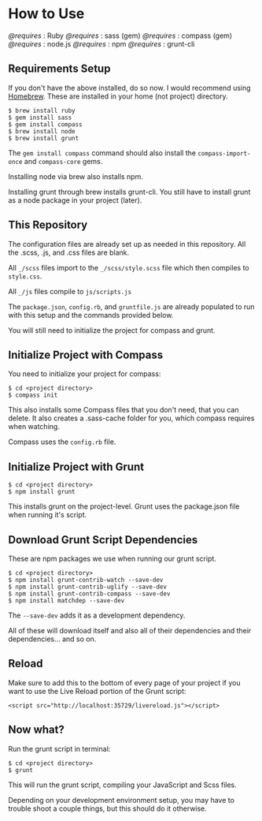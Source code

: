 # How to Use

_@requires_ : Ruby
_@requires_ : sass (gem)
_@requires_ : compass (gem)
_@requires_ : node.js
_@requires_ : npm
_@requires_ : grunt-cli

## Requirements Setup

If you don't have the above installed, do so now. I would recommend using [Homebrew](https://brew.sh). These are installed in your home (not project) directory.

	$ brew install ruby
	$ gem install sass
	$ gem install compass
	$ brew install node
	$ brew install grunt

The `gem install compass` command should also install the `compass-import-once` and `compass-core` gems.

Installing node via brew also installs npm.

Installing grunt through brew installs grunt-cli. You still have to install grunt as a node package in your project (later).

## This Repository

The configuration files are already set up as needed in this repository. All the .scss, .js, and .css files are blank.

All `_/scss` files import to the `_/scss/style.scss` file which then compiles to `style.css`.

All `_/js` files compile to `js/scripts.js`

The `package.json`, `config.rb`, and `gruntfile.js` are already populated to run with this setup and the commands provided below.

You will still need to initialize the project for compass and grunt.

## Initialize Project with Compass

You need to initialize your project for compass:

	$ cd <project directory>
	$ compass init

This also installs some Compass files that you don't need, that you can delete. It also creates a .sass-cache folder for you, which compass requires when watching.

Compass uses the `config.rb` file.

## Initialize Project with Grunt

	$ cd <project directory>
	$ npm install grunt

This installs grunt on the project-level. Grunt uses the package.json file when running it's script.

## Download Grunt Script Dependencies

These are npm packages we use when running our grunt script.

	$ cd <project directory>
	$ npm install grunt-contrib-watch --save-dev
	$ npm install grunt-contrib-uglify --save-dev
	$ npm install grunt-contrib-compass --save-dev
	$ npm install matchdep --save-dev

The `--save-dev` adds it as a development dependency.

All of these will download itself and also all of their dependencies and their dependencies... and so on.

## Reload

Make sure to add this to the bottom of every page of your project if you want to use the Live Reload portion of the Grunt script:

	<script src="http://localhost:35729/livereload.js"></script>

## Now what?

Run the grunt script in terminal:

	$ cd <project directory>
	$ grunt

This will run the grunt script, compiling your JavaScript and Scss files.

Depending on your development environment setup, you may have to trouble shoot a couple things, but this should do it otherwise.
